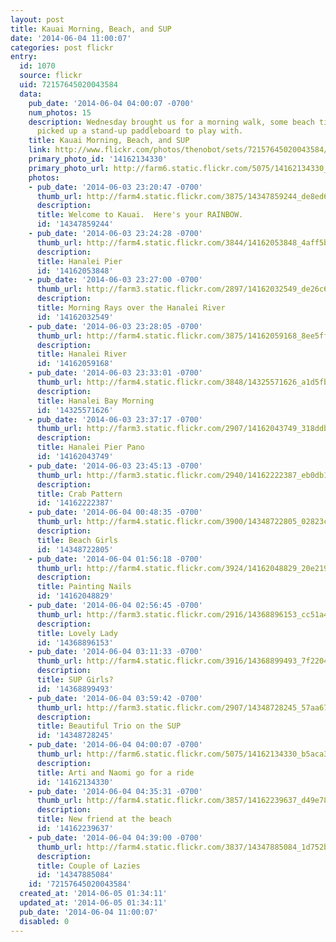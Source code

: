 ```yaml
---
layout: post
title: Kauai Morning, Beach, and SUP
date: '2014-06-04 11:00:07'
categories: post flickr
entry:
  id: 1070
  source: flickr
  uid: 72157645020043584
  data:
    pub_date: '2014-06-04 04:00:07 -0700'
    num_photos: 15
    description: Wednesday brought us for a morning walk, some beach time, then we
      picked up a stand-up paddleboard to play with.
    title: Kauai Morning, Beach, and SUP
    link: http://www.flickr.com/photos/thenobot/sets/72157645020043584/
    primary_photo_id: '14162134330'
    primary_photo_url: http://farm6.static.flickr.com/5075/14162134330_b5aca37fe4_m.jpg
    photos:
    - pub_date: '2014-06-03 23:20:47 -0700'
      thumb_url: http://farm4.static.flickr.com/3875/14347859244_de8ed60fc5_s.jpg
      description: 
      title: Welcome to Kauai.  Here's your RAINBOW.
      id: '14347859244'
    - pub_date: '2014-06-03 23:24:28 -0700'
      thumb_url: http://farm4.static.flickr.com/3844/14162053848_4aff5b5a14_s.jpg
      description: 
      title: Hanalei Pier
      id: '14162053848'
    - pub_date: '2014-06-03 23:27:00 -0700'
      thumb_url: http://farm3.static.flickr.com/2897/14162032549_de26c6df26_s.jpg
      description: 
      title: Morning Rays over the Hanalei River
      id: '14162032549'
    - pub_date: '2014-06-03 23:28:05 -0700'
      thumb_url: http://farm4.static.flickr.com/3875/14162059168_8ee5ff50d0_s.jpg
      description: 
      title: Hanalei River
      id: '14162059168'
    - pub_date: '2014-06-03 23:33:01 -0700'
      thumb_url: http://farm4.static.flickr.com/3848/14325571626_a1d5fb1830_s.jpg
      description: 
      title: Hanalei Bay Morning
      id: '14325571626'
    - pub_date: '2014-06-03 23:37:17 -0700'
      thumb_url: http://farm3.static.flickr.com/2907/14162043749_318ddb9db9_s.jpg
      description: 
      title: Hanalei Pier Pano
      id: '14162043749'
    - pub_date: '2014-06-03 23:45:13 -0700'
      thumb_url: http://farm3.static.flickr.com/2940/14162222387_eb0db13384_s.jpg
      description: 
      title: Crab Pattern
      id: '14162222387'
    - pub_date: '2014-06-04 00:48:35 -0700'
      thumb_url: http://farm4.static.flickr.com/3900/14348722805_02823cc7e6_s.jpg
      description: 
      title: Beach Girls
      id: '14348722805'
    - pub_date: '2014-06-04 01:56:18 -0700'
      thumb_url: http://farm4.static.flickr.com/3924/14162048829_20e219c6f9_s.jpg
      description: 
      title: Painting Nails
      id: '14162048829'
    - pub_date: '2014-06-04 02:56:45 -0700'
      thumb_url: http://farm3.static.flickr.com/2916/14368896153_cc51a480fa_s.jpg
      description: 
      title: Lovely Lady
      id: '14368896153'
    - pub_date: '2014-06-04 03:11:33 -0700'
      thumb_url: http://farm4.static.flickr.com/3916/14368899493_7f220438bc_s.jpg
      description: 
      title: SUP Girls?
      id: '14368899493'
    - pub_date: '2014-06-04 03:59:42 -0700'
      thumb_url: http://farm3.static.flickr.com/2907/14348728245_57aa6724dd_s.jpg
      description: 
      title: Beautiful Trio on the SUP
      id: '14348728245'
    - pub_date: '2014-06-04 04:00:07 -0700'
      thumb_url: http://farm6.static.flickr.com/5075/14162134330_b5aca37fe4_s.jpg
      description: 
      title: Arti and Naomi go for a ride
      id: '14162134330'
    - pub_date: '2014-06-04 04:35:31 -0700'
      thumb_url: http://farm4.static.flickr.com/3857/14162239637_d49e7862e7_s.jpg
      description: 
      title: New friend at the beach
      id: '14162239637'
    - pub_date: '2014-06-04 04:39:00 -0700'
      thumb_url: http://farm4.static.flickr.com/3837/14347885084_1d752bfbe1_s.jpg
      description: 
      title: Couple of Lazies
      id: '14347885084'
    id: '72157645020043584'
  created_at: '2014-06-05 01:34:11'
  updated_at: '2014-06-05 01:34:11'
  pub_date: '2014-06-04 11:00:07'
  disabled: 0
---
```

